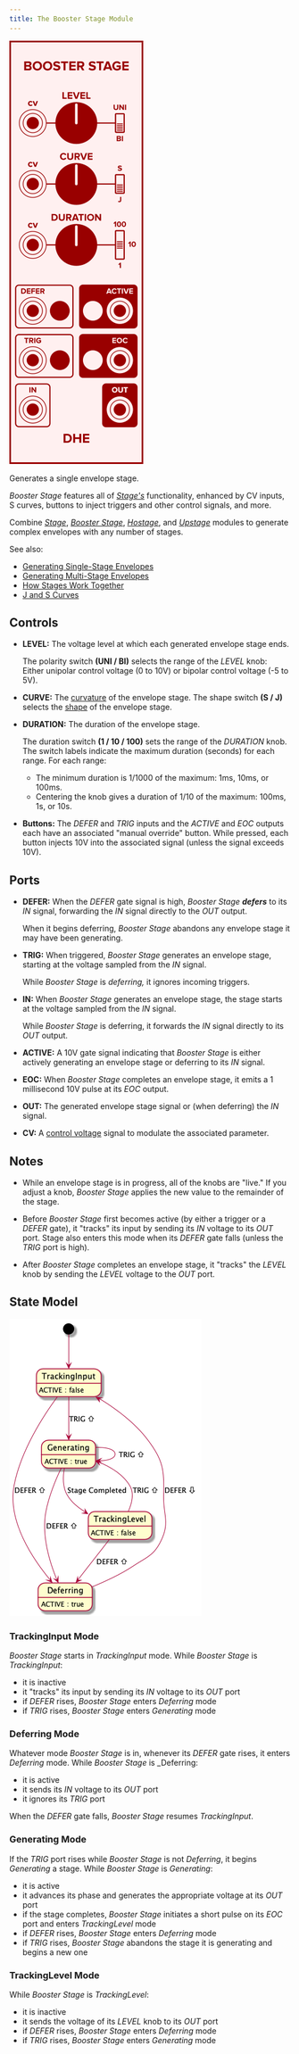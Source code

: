 ```yaml
---
title: The Booster Stage Module
---
```

<img class="faceplate" src="booster-stage.svg" alt="The Booster Stage Faceplate" />

Generates a single envelope stage.

_Booster Stage_ features all of
_[Stage's](/modules/stage/)_
functionality,
enhanced by
CV inputs,
S curves,
buttons to inject triggers and other control signals,
and more.

Combine
[_Stage_](/modules/stage/),
[_Booster Stage_](/modules/booster-stage/),
[_Hostage_](/modules/hostage/),
and [_Upstage_](/modules/upstage/)
modules
to generate complex envelopes
with any number of stages.

See also:

- [Generating Single-Stage Envelopes](/guides/generating-single-stage-envelopes/)
- [Generating Multi-Stage Envelopes](/guides/generating-multi-stage-envelopes/)
- [How Stages Work Together](/technical/how-stages-work-together)
- [J and S Curves](/technical/curves/)


## Controls

- **LEVEL:**
    The voltage level at which each generated envelope stage ends.

    The polarity switch **(UNI / BI)**
    selects the range of the _LEVEL_ knob:
    Either unipolar control voltage (0 to 10V)
    or bipolar control voltage (-5 to 5V).

- **CURVE:**
    The
    [curvature](/technical/curves/)
    of the envelope stage.
    The shape switch **(S / J)**
    selects the [shape](/technical/curves/)
    of the envelope stage.

- **DURATION:**
    The duration of the envelope stage.

    The duration switch **(1 / 10 / 100)**
    sets the range of the _DURATION_ knob.
    The switch labels
    indicate the maximum duration (seconds)
    for each range.
    For each range:
    - The minimum duration
        is 1/1000 of the maximum:
        1ms, 10ms, or 100ms.
    - Centering the knob gives a duration of
        1/10 of the maximum:
        100ms, 1s, or 10s.

- **Buttons:**
    The _DEFER_ and _TRIG_ inputs
    and the _ACTIVE_ and _EOC_ outputs
    each have an associated "manual override" button.
    While pressed,
    each button injects 10V into the associated signal
    (unless the signal exceeds 10V).

## Ports

- **DEFER:**
    When the _DEFER_ gate signal is high,
    _Booster Stage_ **_defers_** to its _IN_ signal,
    forwarding the _IN_ signal
    directly to the _OUT_ output.

    When it begins deferring,
     _Booster Stage_ abandons any envelope stage
    it may have been generating.

- **TRIG:**
    When triggered,
    _Booster Stage_ generates an envelope stage,
    starting at the voltage sampled from the _IN_ signal.

    While _Booster Stage_ is _deferring,_
    it ignores incoming triggers.

- **IN:**
    When _Booster Stage_ generates an envelope stage,
    the stage starts
    at the voltage sampled from the _IN_ signal.

    While _Booster Stage_ is deferring,
    it forwards the _IN_ signal directly to its _OUT_ output.

- **ACTIVE:**
    A 10V gate signal indicating that _Booster Stage_
    is either actively generating an envelope stage
    or deferring to its _IN_ signal.

- **EOC:**
    When _Booster Stage_ completes an envelope stage,
    it emits a 1 millisecond 10V pulse
    at its _EOC_ output.

- **OUT:**
    The generated envelope stage signal
    or (when deferring) the _IN_ signal.

- **CV:**
    A [control voltage](/technical/modulation/)
    signal to modulate the associated parameter.


## Notes

- While an envelope stage is in progress,
  all of the knobs are "live."
  If you adjust a knob,
  _Booster Stage_ applies the new value
  to the remainder of the stage.

- Before _Booster Stage_ first becomes active
  (by either a trigger or a _DEFER_ gate),
  it "tracks" its input
  by sending its _IN_ voltage to its _OUT_ port.
  Stage also enters this mode
  when its _DEFER_ gate falls (unless the _TRIG_ port is high). 

- After _Booster Stage_ completes an envelope stage,
  it "tracks" the _LEVEL_ knob
  by sending the _LEVEL_ voltage to the _OUT_ port.

## State Model

![Stage State Model](/modules/stage/stage-state-model.png)

### TrackingInput Mode
_Booster Stage_ starts in _TrackingInput_ mode.
While _Booster Stage_ is _TrackingInput_:
- it is inactive
- it "tracks" its input by sending its _IN_ voltage to its _OUT_ port
- if _DEFER_ rises, _Booster Stage_ enters _Deferring_ mode 
- if _TRIG_ rises, _Booster Stage_ enters _Generating_ mode

### Deferring Mode

Whatever mode _Booster Stage_ is in,
whenever its _DEFER_ gate rises,
it enters _Deferring_ mode.
While _Booster Stage_ is _Deferring:

- it is active
- it sends its _IN_ voltage to its _OUT_ port
- it ignores its _TRIG_ port

When the _DEFER_ gate falls,
_Booster Stage_ resumes _TrackingInput_.

### Generating Mode

If the _TRIG_ port rises
while _Booster Stage_ is not _Deferring_,
it begins _Generating_ a stage.
While _Booster Stage_ is _Generating_:

- it is active
- it advances its phase and generates the appropriate voltage at its _OUT_ port
- if the stage completes,
  _Booster Stage_ initiates a short pulse on its _EOC_ port
  and enters _TrackingLevel_ mode
- if _DEFER_ rises, _Booster Stage_ enters _Deferring_ mode 
- if _TRIG_ rises, _Booster Stage_ abandons the stage it is generating and begins a new one


### TrackingLevel Mode

While _Booster Stage_ is _TrackingLevel_:

- it is inactive
- it sends the voltage of its _LEVEL_ knob to its _OUT_ port
- if _DEFER_ rises, _Booster Stage_ enters _Deferring_ mode 
- if _TRIG_ rises, _Booster Stage_ enters _Generating_ mode
